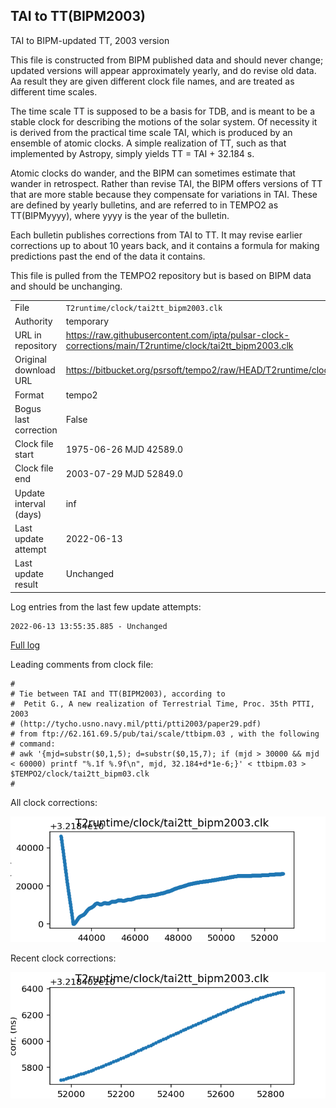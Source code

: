 
## TAI to TT(BIPM2003)

TAI to BIPM-updated TT, 2003 version

This file is constructed from BIPM published data and should
never change; updated versions will appear approximately
yearly, and do revise old data. Aa result they are given different
clock file names, and are treated as different time scales.

The time scale TT is supposed to be a basis for TDB, and is meant
to be a stable clock for describing the motions of the solar system.
Of necessity it is derived from the practical time scale TAI,
which is produced by an ensemble of atomic clocks. A simple
realization of TT, such as that implemented by Astropy,
simply yields TT = TAI + 32.184 s.

Atomic clocks do wander, and the BIPM can sometimes estimate
that wander in retrospect.  Rather than revise TAI, the BIPM
offers versions of TT that are more stable because they
compensate for variations in TAI. These are defined by yearly
bulletins, and are referred to in TEMPO2 as TT(BIPMyyyy), where
yyyy is the year of the bulletin.

Each bulletin publishes corrections from TAI to TT. It may
revise earlier corrections up to about 10 years back, and it
contains a formula for making predictions past the end of the
data it contains.

This file is pulled from the TEMPO2 repository but is based on
BIPM data and should be unchanging.

|     |     |
|:--- |:--- |
| File | `T2runtime/clock/tai2tt_bipm2003.clk` |
| Authority | temporary |
| URL in repository | <https://raw.githubusercontent.com/ipta/pulsar-clock-corrections/main/T2runtime/clock/tai2tt_bipm2003.clk> |
| Original download URL | <https://bitbucket.org/psrsoft/tempo2/raw/HEAD/T2runtime/clock/tai2tt_bipm2003.clk> |
| Format | tempo2 |
| Bogus last correction | False |
| Clock file start | 1975-06-26 MJD 42589.0 |
| Clock file end | 2003-07-29 MJD 52849.0 |
| Update interval (days) | inf |
| Last update attempt | 2022-06-13 |
| Last update result | Unchanged |

Log entries from the last few update attempts:
```
2022-06-13 13:55:35.885 - Unchanged
```
[Full log](https://raw.githubusercontent.com/ipta/pulsar-clock-corrections/main/log/T2runtime/clock/tai2tt_bipm2003.clk.log)

Leading comments from clock file:

    #
    # Tie between TAI and TT(BIPM2003), according to
    #  Petit G., A new realization of Terrestrial Time, Proc. 35th PTTI, 2003
    # (http://tycho.usno.navy.mil/ptti/ptti2003/paper29.pdf)
    # from ftp://62.161.69.5/pub/tai/scale/ttbipm.03 , with the following
    # command:
    # awk '{mjd=substr($0,1,5); d=substr($0,15,7); if (mjd > 30000 && mjd < 60000) printf "%.1f %.9f\n", mjd, 32.184+d*1e-6;}' < ttbipm.03 > $TEMPO2/clock/tai2tt_bipm03.clk
    #



All clock corrections:

![plot of all clock corrections](tai2tt_bipm2003.clk.png "All corrections")

Recent clock corrections:

![plot of recent clock corrections](tai2tt_bipm2003.clk.short.png "Recent corrections")

